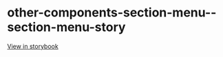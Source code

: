 # other-components-section-menu--section-menu-story

[View in storybook](https://raw.githack.com/Independent-Digital-News-and-Media-Ltd/indy100-pwamp-sb/PR-725-sb/index.html?path=/story/other-components-section-menu--section-menu-story)